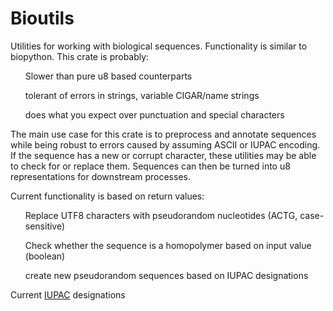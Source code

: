 # Bioutils
Utilities for working with biological sequences. Functionality is similar to biopython. This crate is probably:

  <ul>Slower than pure u8 based counterparts </ul>
  <ul>tolerant of errors in strings, variable CIGAR/name strings </ul>
  <ul>does what you expect over punctuation and special characters </ul>


The main use case for this crate is to preprocess and annotate sequences while being robust to errors caused by assuming ASCII or IUPAC encoding. If the sequence has a new or corrupt character, these utilities may be able to check for or replace them. Sequences can then be turned into u8 representations for downstream processes.

Current functionality is based on return values: 

  <ul>Replace UTF8 characters with pseudorandom nucleotides (ACTG, case-sensitive)</ul>
  <ul>Check whether the sequence is a homopolymer based on input value (boolean) </ul>
  <ul>create new pseudorandom sequences based on IUPAC designations </ul>
  
Current [IUPAC](https://www.bioinformatics.org/sms/iupac.html) designations

